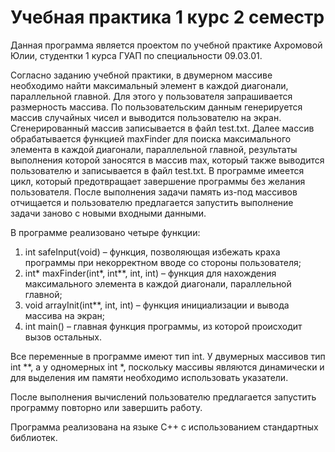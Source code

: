 # Учебная практика 1 курс 2 семестр

Данная программа является проектом по учебной практике Ахромовой Юлии, студентки 1 курса ГУАП по специальности 09.03.01.

Согласно заданию учебной практики, в двумерном массиве необходимо найти максимальный элемент в каждой диагонали, параллельной главной. Для этого у пользователя запрашивается размерность массива. По пользовательским данным генерируется массив случайных чисел и выводится пользователю на экран. Сгенерированный массив записывается в файл test.txt.  Далее массив обрабатывается функцией maxFinder для поиска максимального элемента в каждой диагонали, параллельной главной, результаты выполнения которой заносятся в массив max, который также выводится пользователю и записывается в файл test.txt. В программе имеется цикл, который предотвращает завершение программы без желания пользователя. После выполнения задачи память из-под массивов отчищается и пользователю предлагается запустить выполнение задачи заново с новыми входными данными. 

В программе реализовано четыре функции: 
1.	int safeInput(void) – функция, позволяющая избежать краха программы при некорректном вводе со стороны пользователя;
2.	int* maxFinder(int*, int**, int, int) – функция для нахождения максимального элемента в каждой диагонали, параллельной главной;
3.	void arrayInit(int**, int, int) – функция инициализации и вывода массива на экран;
4.	int main() – главная функция программы, из которой происходит вызов остальных.

Все переменные в программе имеют тип int. У двумерных массивов тип int **, а у одномерных int *, поскольку массивы являются динамически и для выделения им памяти необходимо использовать указатели.


После выполнения вычислений пользователю предлагается запустить программу повторно или завершить работу.

Программа реализована на языке C++ с использованием стандартных библиотек.
